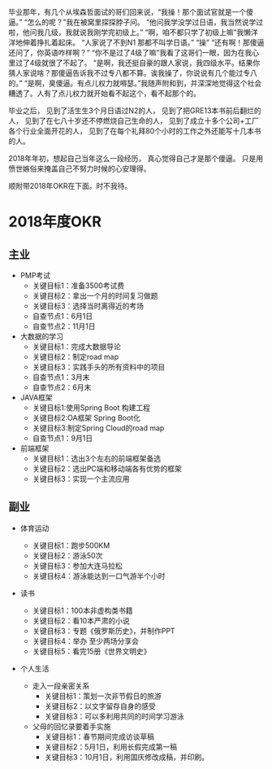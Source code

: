 毕业那年，有几个从埃森哲面试的哥们回来说，“我操！那个面试官就是一个傻逼。”
“怎么的呢？”我在被窝里探探脖子问。
“他问我学没学过日语，我当然说学过啦，他问我几级，我就说我刚学完初级上。”
“啊，咱不都只学了初级上嘛”我懒洋洋地伸着挣扎着起床。
“人家说了不到N1 那都不叫学日语。”
“操”
“还有啊！那傻逼还问了，你英语咋样啊？”
“你不是过了4级了嘛”我看了这哥们一眼，因为在我心里过了4级就很了不起了。
“是啊，我还挺自豪的跟人家说，我四级水平。结果你猜人家说啥？那傻逼告诉我不过专八都不算。诶我操了，你说说有几个能过专八的。”
“是啊，臭傻逼。有点儿权力就嘚瑟。”我随声附和到，并深深地觉得这个社会糟透了。人有了点儿权力就开始看不起这个，看不起那个的。

毕业之后，
见到了活生生3个月日语过N2的人，
见到了把GRE13本书前后翻烂的人，
见到了在七八十岁还不停燃烧自己生命的人，
见到了成立十多个公司+工厂各个行业全面开花的人，
见到了在每个礼拜80个小时的工作之外还能写十几本书的人。

2018年年初，想起自己当年这么一段经历，
真心觉得自己才是那个傻逼。
只是用愤世嫉俗来掩盖自己不努力时候的心安理得。

顺附带2018年OKR在下面。时不我待。
# 2018年度OKR
## 主业
- PMP考试
    - 关键目标1：准备3500考试费
    - 关键目标2：拿出一个月的时间复习做题
    - 关键目标3：选择当时离得近的考场
    - 自查节点1：6月1日
    - 自查节点2：11月1日
- 大数据的学习
    - 关键目标1：完成大数据导论
    - 关键目标2：制定road map
    - 关键目标3：实践手头的所有资料中的项目
    - 自查节点1：3月末
    - 自查节点2：6月末
- JAVA框架
    - 关键目标1:使用Spring Boot 构建工程
    - 关键目标2:OA框架 Spring Boot化
    - 关键目标3:制定Spring Cloud的road map
    - 自查节点1：9月1日 
- 前端框架
    - 关键目标1：选出3个左右的前端框架备选
    - 关键目标2：选出PC端和移动端各有优势的框架
    - 关键目标3：实现一个主流应用

## 副业
- 体育运动
    - 关键目标1：跑步500KM 
    - 关键目标2：游泳50次
    - 关键目标3：参加大连马拉松
    - 关键目标4：游泳能达到一口气游半个小时

- 读书
	- 关键目标1：100本非虚构类书籍
    - 关键目标2：看10本严肃的小说
	- 关键目标3：专题《俄罗斯历史》，并制作PPT
	- 关键目标4：举办 至少两场分享会
	- 关键目标5：看完15册《世界文明史》

- 个人生活
    - 走入一段亲密关系
        - 关键目标1：策划一次非节假日的旅游
        - 关键目标2：以文字留存自身的感受
        - 关键目标3：可以多利用共同的时间学习游泳
    - 父母的回忆录要着手实施
        - 关键目标1：春节期间完成访谈草稿
        - 关键目标2：5月1日，利用长假完成第一稿
        - 关键目标3：10月1日，利用国庆修改成稿，并印刷。
